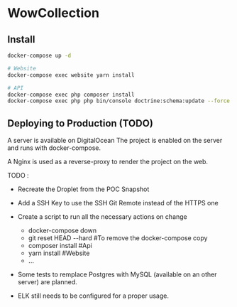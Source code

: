 WowCollection
=============

Install
---------

```bash
docker-compose up -d

# Website
docker-compose exec website yarn install

# API
docker-compose exec php composer install
docker-compose exec php php bin/console doctrine:schema:update --force

```

Deploying to Production (TODO)
------------------------------

A server is available on DigitalOcean
The project is enabled on the server and runs with docker-compose.

A Nginx is used as a reverse-proxy to render the project on the web.

TODO : 
- Recreate the Droplet from the POC Snapshot
- Add a SSH Key to use the SSH Git Remote instead of the HTTPS one
- Create a script to run all the necessary actions on change
  - docker-compose down  
  - git reset HEAD --hard #To remove the docker-compose copy
  - composer install #Api
  - yarn install #Website
  - ...
  
- Some tests to remplace Postgres with MySQL (available on an other server) are planned. 
- ELK still needs to be configured for a proper usage.
